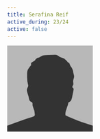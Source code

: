 ```yaml
---
title: Serafina Reif
active_during: 23/24
active: false
---
```

![Serafina Reif](/assets/images/bio-photo.jpg)
